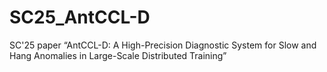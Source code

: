 # SC25_AntCCL-D
SC'25 paper “AntCCL-D: A High-Precision Diagnostic System for Slow and Hang Anomalies in Large-Scale Distributed Training”
